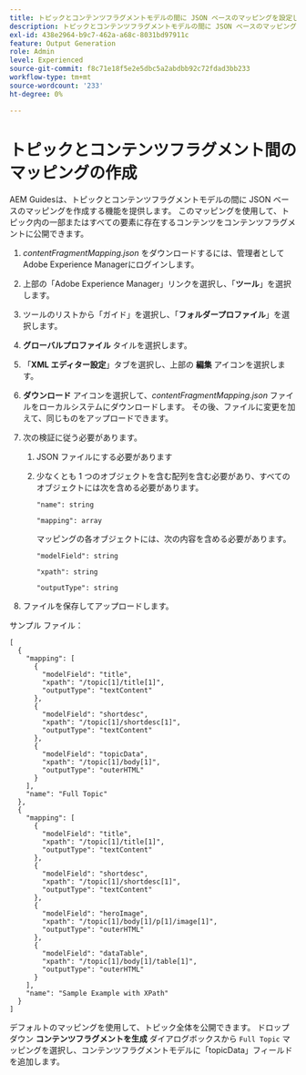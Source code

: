 ```yaml
---
title: トピックとコンテンツフラグメントモデルの間に JSON ベースのマッピングを設定します。
description: トピックとコンテンツフラグメントモデルの間に JSON ベースのマッピングを設定する方法について説明します。
exl-id: 438e2964-b9c7-462a-a68c-8031bd97911c
feature: Output Generation
role: Admin
level: Experienced
source-git-commit: f8c71e18f5e2e5dbc5a2abdbb92c72fdad3bb233
workflow-type: tm+mt
source-wordcount: '233'
ht-degree: 0%

---
```


# トピックとコンテンツフラグメント間のマッピングの作成

AEM Guidesは、トピックとコンテンツフラグメントモデルの間に JSON ベースのマッピングを作成する機能を提供します。 このマッピングを使用して、トピック内の一部またはすべての要素に存在するコンテンツをコンテンツフラグメントに公開できます。

1. *contentFragmentMapping.json* をダウンロードするには、管理者としてAdobe Experience Managerにログインします。
1. 上部の「Adobe Experience Manager」リンクを選択し、「**ツール**」を選択します。
1. ツールのリストから「ガイド」を選択し、「**フォルダープロファイル**」を選択します。
1. **グローバルプロファイル** タイルを選択します。
1. 「**XML エディター設定**」タブを選択し、上部の **編集** アイコンを選択します。
1. **ダウンロード** アイコンを選択して、*contentFragmentMapping.json* ファイルをローカルシステムにダウンロードします。 その後、ファイルに変更を加えて、同じものをアップロードできます。

1. 次の検証に従う必要があります。

   1. JSON ファイルにする必要があります
   2. 少なくとも 1 つのオブジェクトを含む配列を含む必要があり、すべてのオブジェクトには次を含める必要があります。


      `"name": string `

      `"mapping": array`

      マッピングの各オブジェクトには、次の内容を含める必要があります。

      `"modelField": string`

      `"xpath": string`

      `"outputType": string`
1. ファイルを保存してアップロードします。

サンプル ファイル：

```
[
  {
    "mapping": [
      {
        "modelField": "title",
        "xpath": "/topic[1]/title[1]",
        "outputType": "textContent"
      },
      {
        "modelField": "shortdesc",
        "xpath": "/topic[1]/shortdesc[1]",
        "outputType": "textContent"
      },
      {
        "modelField": "topicData",
        "xpath": "/topic[1]/body[1]",
        "outputType": "outerHTML"
      }
    ],
    "name": "Full Topic"
  },
  {
    "mapping": [
      {
        "modelField": "title",
        "xpath": "/topic[1]/title[1]",
        "outputType": "textContent"
      },
      {
        "modelField": "shortdesc",
        "xpath": "/topic[1]/shortdesc[1]",
        "outputType": "textContent"
      },
      {
        "modelField": "heroImage",
        "xpath": "/topic[1]/body[1]/p[1]/image[1]",
        "outputType": "outerHTML"
      },
      {
        "modelField": "dataTable",
        "xpath": "/topic[1]/body[1]/table[1]",
        "outputType": "outerHTML"
      }
    ],
    "name": "Sample Example with XPath"
  }
]
```

デフォルトのマッピングを使用して、トピック全体を公開できます。 ドロップダウン **コンテンツフラグメントを生成** ダイアログボックスから `Full Topic` マッピングを選択し、コンテンツフラグメントモデルに「topicData」フィールドを追加します。
